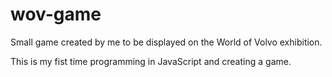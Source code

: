 # wov-game

Small game created by me to be displayed on the World of Volvo exhibition.

This is my fist time programming in JavaScript and creating a game.
